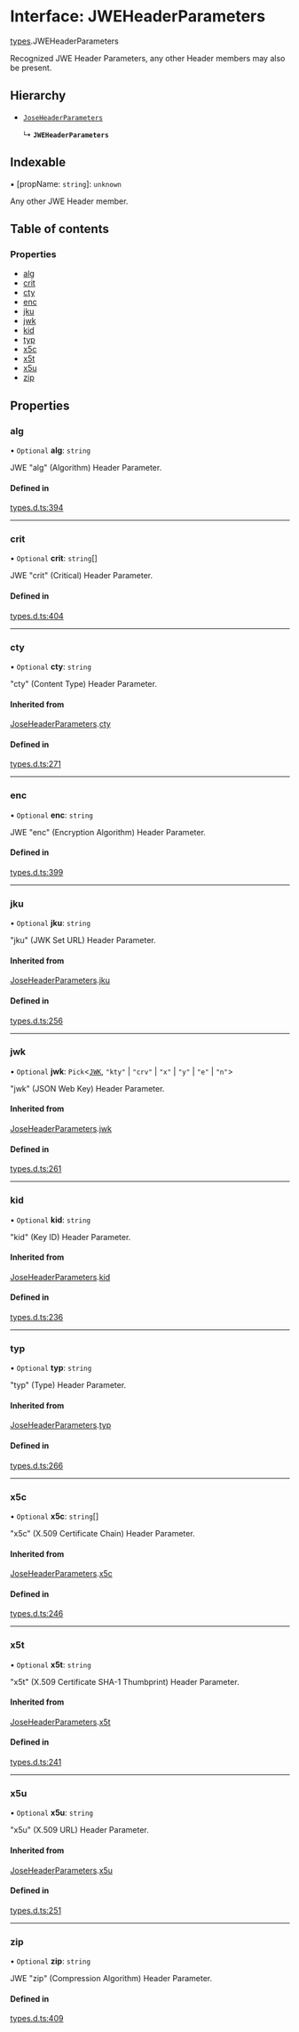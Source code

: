 # Interface: JWEHeaderParameters

[types](../modules/types.md).JWEHeaderParameters

Recognized JWE Header Parameters, any other Header members
may also be present.

## Hierarchy

- [`JoseHeaderParameters`](types.joseheaderparameters.md)

  ↳ **`JWEHeaderParameters`**

## Indexable

▪ [propName: `string`]: `unknown`

Any other JWE Header member.

## Table of contents

### Properties

- [alg](types.jweheaderparameters.md#alg)
- [crit](types.jweheaderparameters.md#crit)
- [cty](types.jweheaderparameters.md#cty)
- [enc](types.jweheaderparameters.md#enc)
- [jku](types.jweheaderparameters.md#jku)
- [jwk](types.jweheaderparameters.md#jwk)
- [kid](types.jweheaderparameters.md#kid)
- [typ](types.jweheaderparameters.md#typ)
- [x5c](types.jweheaderparameters.md#x5c)
- [x5t](types.jweheaderparameters.md#x5t)
- [x5u](types.jweheaderparameters.md#x5u)
- [zip](types.jweheaderparameters.md#zip)

## Properties

### alg

• `Optional` **alg**: `string`

JWE "alg" (Algorithm) Header Parameter.

#### Defined in

[types.d.ts:394](https://github.com/panva/jose/blob/v3.14.0/src/types.d.ts#L394)

___

### crit

• `Optional` **crit**: `string`[]

JWE "crit" (Critical) Header Parameter.

#### Defined in

[types.d.ts:404](https://github.com/panva/jose/blob/v3.14.0/src/types.d.ts#L404)

___

### cty

• `Optional` **cty**: `string`

"cty" (Content Type) Header Parameter.

#### Inherited from

[JoseHeaderParameters](types.joseheaderparameters.md).[cty](types.joseheaderparameters.md#cty)

#### Defined in

[types.d.ts:271](https://github.com/panva/jose/blob/v3.14.0/src/types.d.ts#L271)

___

### enc

• `Optional` **enc**: `string`

JWE "enc" (Encryption Algorithm) Header Parameter.

#### Defined in

[types.d.ts:399](https://github.com/panva/jose/blob/v3.14.0/src/types.d.ts#L399)

___

### jku

• `Optional` **jku**: `string`

"jku" (JWK Set URL) Header Parameter.

#### Inherited from

[JoseHeaderParameters](types.joseheaderparameters.md).[jku](types.joseheaderparameters.md#jku)

#### Defined in

[types.d.ts:256](https://github.com/panva/jose/blob/v3.14.0/src/types.d.ts#L256)

___

### jwk

• `Optional` **jwk**: `Pick`<[`JWK`](types.jwk.md), ``"kty"`` \| ``"crv"`` \| ``"x"`` \| ``"y"`` \| ``"e"`` \| ``"n"``\>

"jwk" (JSON Web Key) Header Parameter.

#### Inherited from

[JoseHeaderParameters](types.joseheaderparameters.md).[jwk](types.joseheaderparameters.md#jwk)

#### Defined in

[types.d.ts:261](https://github.com/panva/jose/blob/v3.14.0/src/types.d.ts#L261)

___

### kid

• `Optional` **kid**: `string`

"kid" (Key ID) Header Parameter.

#### Inherited from

[JoseHeaderParameters](types.joseheaderparameters.md).[kid](types.joseheaderparameters.md#kid)

#### Defined in

[types.d.ts:236](https://github.com/panva/jose/blob/v3.14.0/src/types.d.ts#L236)

___

### typ

• `Optional` **typ**: `string`

"typ" (Type) Header Parameter.

#### Inherited from

[JoseHeaderParameters](types.joseheaderparameters.md).[typ](types.joseheaderparameters.md#typ)

#### Defined in

[types.d.ts:266](https://github.com/panva/jose/blob/v3.14.0/src/types.d.ts#L266)

___

### x5c

• `Optional` **x5c**: `string`[]

"x5c" (X.509 Certificate Chain) Header Parameter.

#### Inherited from

[JoseHeaderParameters](types.joseheaderparameters.md).[x5c](types.joseheaderparameters.md#x5c)

#### Defined in

[types.d.ts:246](https://github.com/panva/jose/blob/v3.14.0/src/types.d.ts#L246)

___

### x5t

• `Optional` **x5t**: `string`

"x5t" (X.509 Certificate SHA-1 Thumbprint) Header Parameter.

#### Inherited from

[JoseHeaderParameters](types.joseheaderparameters.md).[x5t](types.joseheaderparameters.md#x5t)

#### Defined in

[types.d.ts:241](https://github.com/panva/jose/blob/v3.14.0/src/types.d.ts#L241)

___

### x5u

• `Optional` **x5u**: `string`

"x5u" (X.509 URL) Header Parameter.

#### Inherited from

[JoseHeaderParameters](types.joseheaderparameters.md).[x5u](types.joseheaderparameters.md#x5u)

#### Defined in

[types.d.ts:251](https://github.com/panva/jose/blob/v3.14.0/src/types.d.ts#L251)

___

### zip

• `Optional` **zip**: `string`

JWE "zip" (Compression Algorithm) Header Parameter.

#### Defined in

[types.d.ts:409](https://github.com/panva/jose/blob/v3.14.0/src/types.d.ts#L409)
